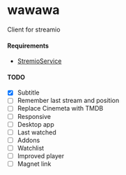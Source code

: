# wawawa

Client for streamio

#### Requirements

- [StremioService](https://github.com/Stremio/stremio-service)

#### TODO

- [x] Subtitle
- [ ] Remember last stream and position
- [ ] Replace Cinemeta with TMDB
- [ ] Responsive
- [ ] Desktop app
- [ ] Last watched
- [ ] Addons
- [ ] Watchlist
- [ ] Improved player
- [ ] Magnet link
